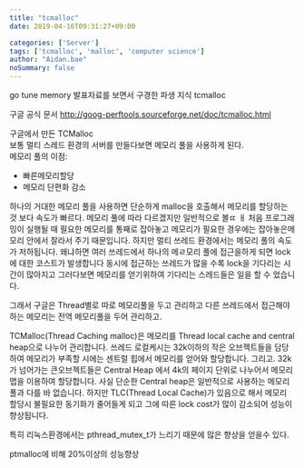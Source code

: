 ```yaml
---
title: "tcmalloc"
date: 2019-04-16T09:31:27+09:00

categories: ['Server']
tags: ['tcmalloc', 'malloc', 'computer science']
author: "Aidan.bae"
noSummary: false
---
```


go tune memory 발표자료를 보면서 구경한 파생 지식 tcmalloc

구글 공식 문서
http://goog-perftools.sourceforge.net/doc/tcmalloc.html

구글에서 만든 TCMalloc  
보통 멀티 스레드 환경의 서버를 만들다보면 메모리 풀을 사용하게 된다.  
메모리 풀의 이점:

- 빠른메모리할당
- 메모리 단편화 감소

하나의 거대한 메모리 풀을 사용하면 단순하게 malloc을 호출해서 메모리를 할당하는 것 보다 속도가 빠르다. 메모리 풀에 따라 다르겠지만 일반적으로 볼ㄸ ㅐ 처음 프로그래밍이 실행될 때 필요한 메모리를 통째로 잡아놓고 메모리가 필요한 경우에는 잡아놓은메모리 안에서 잘라서 주기 때문입니다. 하지만 멀티 쓰레드 환경에서는 메모리 풀의 속도가 저하됩니다. 왜냐하면 여러 쓰레드에서 하나의  메ㄹ모리 풀에 접근을하게 되면 lock에 대한 코스트가 발생합니다 동시에 접근하는 쓰레드가 많을 수록 lock을 기다리는 시간이 많아지고 그러다보면 메모리를 얻기위하여 기다리는 스레드들은 일을 할 수 었습니다.

그래서 구글은 Thread별로 따로 메모리풀을 두고 관리하고
다른 쓰레드에서 접근해야하는 메모리는 전역 메모리풀을 두어 관리하고.

TCMalloc(Thread Caching malloc)은 메모리를 Thread local cache and central heap으로 나누어 관리합니다.
쓰레드 로컬케시는 32k이하의 작은 오브젝트들을 담당하여 메모리가 부족할 시에는 센트럴 힙에서 메모리를 얻어와 할당합니다.
그리고. 32k가 넘어가는 큰오브젝트들은 Central Heap 에서 4k의 페이지 단위로 나누어서 메모리 맵을 이용하여 할당합니다. 사실 단순한 Central heap은 일반적으로 사용하는 메모리 풀과 다를 바 없습니다. 하지만 TLC(Thread Local Cache)가 있음으로 해서 메모리 할당시 불필요한 동기화가 줄어들게 되고 그에 따른 lock cost가 많이 감소되어 성능이 향상됩니다.

특히 리눅스환경에서는 pthread_mutex_t가 느리기 때문에 많은 향상을 얻을수 있다.

ptmalloc에 비해 20%이상의 성능향상
